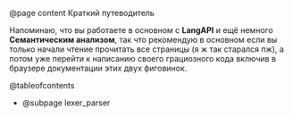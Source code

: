 @page content Краткий путеводитель

Напоминаю, что вы работаете в основном с **LangAPI** и ещё немного **Семантическим анализом**,
так что рекомендую в основном если вы только начали чтение прочитать все страницы (я ж так старался пж),
а потом уже перейти к написанию своего грациозного кода включив в браузере документации этих двух фиговинок.

@tableofcontents
- @subpage lexer_parser
